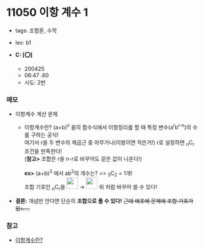 # 11050 이항 계수 1
 - tags: 조합론, 수학
 - lev: b1

- **C: [:o:]**
  - 200425
  - 06:47 .60
  - 시도: 2번

### 메모
 - 이항계수 계산 문제
    - 이항계수란?
    (a+b)<sup>n</sup> 꼴의 함수식에서 이항정리를 할 때 특정 변수(a<sup>r</sup>b<sup>r-n</sup>)의 수를 구하는 공식!<br>
    여기서 r을 두 변수의 제곱근 중 아무거나(이왕이면 작은거!) r로 설정하면 <sub>n</sub>C<sub>r</sub> 조건을 만족한다!<br>(**참고>** 조합은 r을 n-r로 바꾸어도 같은 값이 나온다!)<br><br>
    **ex>** (a+b)<sup>3</sup> 에서 ab<sup>2</sup>의 개수는? => <sub>3</sub>C<sub>2</sub> = 1개!<br>
    조합 기호인 <sub>n</sub>C<sub>r</sub>을
    <img height=30 src="https://wikimedia.org/api/rest_v1/media/math/render/svg/08bdf0fff474c26293414f9eb01ab4bc73ef941f"> → <img height=30 src="https://wikimedia.org/api/rest_v1/media/math/render/svg/813f7124a61dac205542db3f8491b36cb306453a">
    위 처럼 바꾸어 쓸 수 있다!

 - **결론:** 개념만 안다면 단순히 **조합으로 풀 수 있다!** ~~근데 애초에 문제에 조합 기호가 있ㄴ...~~
    

### 참고
 - [이항계수란?](https://j1w2k3.tistory.com/747)

